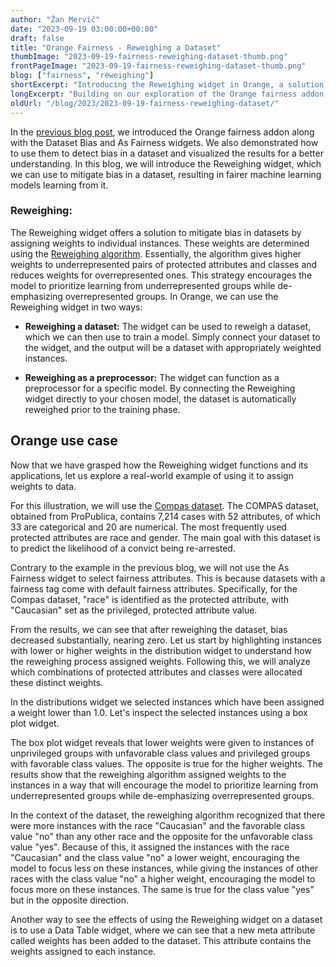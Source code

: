 ```yaml
---
author: "Žan Mervič"
date: "2023-09-19 03:00:00+00:00"
draft: false
title: "Orange Fairness - Reweighing a Dataset"
thumbImage: "2023-09-19-fairness-reweighing-dataset-thumb.png"
frontPageImage: "2023-09-19-fairness-reweighing-dataset-thumb.png"
blog: ["fairness", "reweighing"]
shortExcerpt: "Introducing the Reweighing widget in Orange, a solution for dataset bias mitigation."
longExcerpt: "Building on our exploration of the Orange fairness addon, this blog delves into the Reweighing widget. By adjusting weights for dataset instances, the widget addresses bias, focusing on underrepresented groups. Using the Compas dataset as an example, we demonstrate how bias decreases post-reweighting, presenting visual insights into the distribution of adjusted weights and their impact on dataset fairness."
oldUrl: "/blog/2023/2023-09-19-fairness-reweighing-dataset/"
---
```


In the [previous blog post](/blog/2023-09-18-fairness-dataset-bias/), we introduced the Orange fairness addon along with the Dataset Bias and As Fairness widgets. We also demonstrated how to use them to detect bias in a dataset and visualized the results for a better understanding. In this blog, we will introduce the Reweighing widget, which we can use to mitigate bias in a dataset, resulting in fairer machine learning models learning from it.

### Reweighing:

The Reweighing widget offers a solution to mitigate bias in datasets by assigning weights to individual instances. These weights are determined using the [Reweighing algorithm](https://link.springer.com/article/10.1007/s10115-011-0463-8). Essentially, the algorithm gives higher weights to underrepresented pairs of protected attributes and classes and reduces weights for overrepresented ones. This strategy encourages the model to prioritize learning from underrepresented groups while de-emphasizing overrepresented groups. In Orange, we can use the Reweighing widget in two ways:

- **Reweighing a dataset:** The widget can be used to reweigh a dataset, which we can then use to train a model. Simply connect your dataset to the widget, and the output will be a dataset with appropriately weighted instances.

- **Reweighing as a preprocessor:** The widget can function as a preprocessor for a specific model. By connecting the Reweighing widget directly to your chosen model, the dataset is automatically reweighed prior to the training phase.

## Orange use case

Now that we have grasped how the Reweighing widget functions and its applications, let us explore a real-world example of using it to assign weights to data. 

For this illustration, we will use the [Compas dataset](https://github.com/propublica/compas-analysis). The COMPAS dataset, obtained from ProPublica, contains 7,214 cases with 52 attributes, of which 33 are categorical and 20 are numerical. The most frequently used protected attributes are race and gender. The main goal with this dataset is to predict the likelihood of a convict being re-arrested.

Contrary to the example in the previous blog, we will not use the As Fairness widget to select fairness attributes. This is because datasets with a fairness tag come with default fairness attributes. Specifically, for the Compas dataset, "race" is identified as the protected attribute, with "Caucasian" set as the privileged, protected attribute value.

<WindowScreenshot src="2023-09-19-fairness-reweighing-dataset-use-case.png" />

From the results, we can see that after reweighing the dataset, bias decreased substantially, nearing zero. Let us start by highlighting instances with lower or higher weights in the distribution widget to understand how the reweighing process assigned weights. Following this, we will analyze which combinations of protected attributes and classes were allocated these distinct weights.

<WindowScreenshot src="2023-09-19-fairness-reweighing-dataset-distributions.png" />

In the distributions widget we selected instances which have been assigned a weight lower than 1.0. Let's inspect the selected instances using a box plot widget.

<WindowScreenshot src="2023-09-19-fairness-reweighing-dataset-box-plot.png" />

The box plot widget reveals that lower weights were given to instances of unprivileged groups with unfavorable class values and privileged groups with favorable class values. The opposite is true for the higher weights. The results show that the reweighing algorithm assigned weights to the instances in a way that will encourage the model to prioritize learning from underrepresented groups while de-emphasizing overrepresented groups.

In the context of the dataset, the reweighing algorithm recognized that there were more instances with the race "Caucasian" and the favorable class value "no" than any other race and the opposite for the unfavorable class value "yes". Because of this, it assigned the instances with the race "Caucasian" and the class value "no" a lower weight, encouraging the model to focus less on these instances, while giving the instances of other races with the class value "no" a higher weight, encouraging the model to focus more on these instances. The same is true for the class value "yes" but in the opposite direction.

Another way to see the effects of using the Reweighing widget on a dataset is to use a Data Table widget, where we can see that a new meta attribute called weights has been added to the dataset. This attribute contains the weights assigned to each instance.

<WindowScreenshot src="2023-09-19-fairness-reweighing-dataset-data-table.png" />